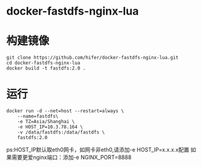 # docker-fastdfs-nginx-lua

# 构建镜像
```
git clone https://github.com/hifer/docker-fastdfs-nginx-lua.git
cd docker-fastdfs-nginx-lua
docker build -t fastdfs:2.0 .
```

# 运行
```
docker run -d --net=host --restart=always \
    --name=fastdfs\
    -e TZ=Asia/Shanghai \
    -e HOST_IP=10.3.78.164 \
    -v /data/fastdfs:/data/fastdfs \
    fastdfs:2.0
```

ps:HOST_IP默认取eth0网卡，如网卡非eth0,请添加-e HOST_IP=x.x.x.x配置
如果需要更爱nginx端口：添加-e NGINX_PORT=8888
